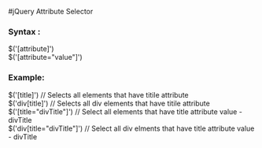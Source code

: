  #jQuery Attribute Selector
 ### Syntax :
 $('[attribute]')</br>
 $('[attribute="value"]')
 
 ### Example:
 $('[title]') // Selects all elements that have titile attribute </br>
 $('div[title]') // Selects all div elements that have titile attribute </br>
 $('[title="divTitle"]') // Select all elements that have title attribute value - divTitle </br>
 $('div[title="divTitle"]') // Select all div elments that have title attribute value - divTitle
 
